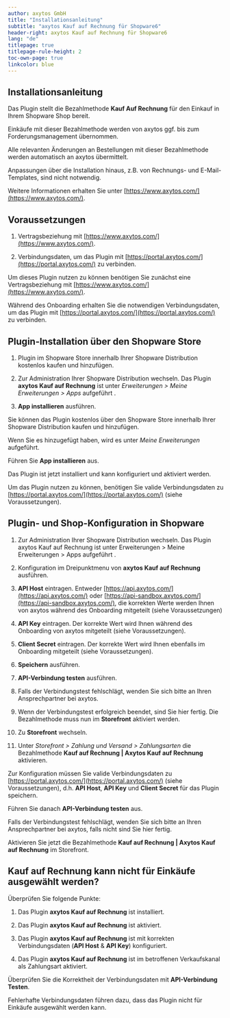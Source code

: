 ```yaml
---
author: axytos GmbH
title: "Installationsanleitung"
subtitle: "axytos Kauf auf Rechnung für Shopware6"
header-right: axytos Kauf auf Rechnung für Shopware6
lang: "de"
titlepage: true
titlepage-rule-height: 2
toc-own-page: true
linkcolor: blue
---
```


## Installationsanleitung

Das Plugin stellt die Bezahlmethode __Kauf Auf Rechnung__ für den Einkauf in Ihrem Shopware Shop bereit.

Einkäufe mit dieser Bezahlmethode werden von axytos ggf. bis zum Forderungsmanagement übernommen.

Alle relevanten Änderungen an Bestellungen mit dieser Bezahlmethode werden automatisch an axytos übermittelt.

Anpassungen über die Installation hinaus, z.B. von Rechnungs- und E-Mail-Templates, sind nicht notwendig.

Weitere Informationen erhalten Sie unter [https://www.axytos.com/](https://www.axytos.com/).


## Voraussetzungen

1. Vertragsbeziehung mit [https://www.axytos.com/](https://www.axytos.com/).

2. Verbindungsdaten, um das Plugin mit [https://portal.axytos.com/](https://portal.axytos.com/) zu verbinden.

Um dieses Plugin nutzen zu können benötigen Sie zunächst eine Vertragsbeziehung mit [https://www.axytos.com/](https://www.axytos.com/).

Während des Onboarding erhalten Sie die notwendigen Verbindungsdaten, um das Plugin mit [https://portal.axytos.com/](https://portal.axytos.com/) zu verbinden.


## Plugin-Installation über den Shopware Store

1. Plugin im Shopware Store innerhalb Ihrer Shopware Distribution kostenlos kaufen und hinzufügen.

2. Zur Administration Ihrer Shopware Distribution wechseln. Das Plugin __axytos Kauf auf Rechnung__ ist unter _Erweiterungen > Meine Erweiterungen > Apps_ aufgeführt .

3. __App installieren__ ausführen.

Sie können das Plugin kostenlos über den Shopware Store innerhalb Ihrer Shopware Distribution kaufen und hinzufügen.

Wenn Sie es hinzugefügt haben, wird es unter _Meine Erweiterungen_ aufgeführt.

Führen Sie __App installieren__ aus.

Das Plugin ist jetzt installiert und kann konfiguriert und aktiviert werden.

Um das Plugin nutzen zu können, benötigen Sie valide Verbindungsdaten zu [https://portal.axytos.com/](https://portal.axytos.com/) (siehe Voraussetzungen).


## Plugin- und Shop-Konfiguration in Shopware

1. Zur Administration Ihrer Shopware Distribution wechseln. Das Plugin axytos Kauf auf Rechnung ist unter Erweiterungen > Meine Erweiterungen > Apps aufgeführt .

2. Konfiguration im Dreipunktmenu von __axytos Kauf auf Rechnung__ ausführen.

3. __API Host__ eintragen. Entweder [https://api.axytos.com/](https://api.axytos.com/) oder [https://api-sandbox.axytos.com/](https://api-sandbox.axytos.com/), die korrekten Werte werden Ihnen von axytos während des Onboarding mitgeteilt (siehe Voraussetzungen)

4. __API Key__ eintragen. Der korrekte Wert wird Ihnen während des Onboarding von axytos mitgeteilt (siehe Voraussetzungen).

5. __Client Secret__ eintragen. Der korrekte Wert wird Ihnen ebenfalls im Onboarding mitgeteilt (siehe Voraussetzungen).

6. __Speichern__ ausführen.

7. __API-Verbindung testen__ ausführen.

8. Falls der Verbindungstest fehlschlägt, wenden Sie sich bitte an Ihren Ansprechpartner bei axytos.

9. Wenn der Verbindungstest erfolgreich beendet, sind Sie hier fertig. Die Bezahlmethode muss nun im __Storefront__ aktiviert werden.

10. Zu __Storefront__ wechseln.

11. Unter _Storefront > Zahlung und Versand > Zahlungsarten_ die Bezahlmethode __Kauf auf Rechnung | Axytos Kauf auf Rechnung__ aktivieren.

Zur Konfiguration müssen Sie valide Verbindungsdaten zu [https://portal.axytos.com/](https://portal.axytos.com/) (siehe Voraussetzungen), d.h. __API Host__, __API Key__ und __Client Secret__ für das Plugin speichern.

Führen Sie danach __API-Verbindung testen__ aus.

Falls der Verbindungstest fehlschlägt, wenden Sie sich bitte an Ihren Ansprechpartner bei axytos, falls nicht sind Sie hier fertig.

Aktivieren Sie jetzt die Bezahlmethode __Kauf auf Rechnung | Axytos Kauf auf Rechnung__ im Storefront.


## Kauf auf Rechnung kann nicht für Einkäufe ausgewählt werden?

Überprüfen Sie folgende Punkte:

1. Das Plugin __axytos Kauf auf Rechnung__ ist installiert.

2. Das Plugin __axytos Kauf auf Rechnung__ ist aktiviert.

3. Das Plugin __axytos Kauf auf Rechnung__ ist mit korrekten Verbindungsdaten (__API Host__ & __API Key__) konfiguriert.

4. Das Plugin __axytos Kauf auf Rechnung__ ist im betroffenen Verkaufskanal als Zahlungsart aktiviert.

Überprüfen Sie die Korrektheit der Verbindungsdaten mit __API-Verbindung Testen__.

Fehlerhafte Verbindungsdaten führen dazu, dass das Plugin nicht für Einkäufe ausgewählt werden kann.

